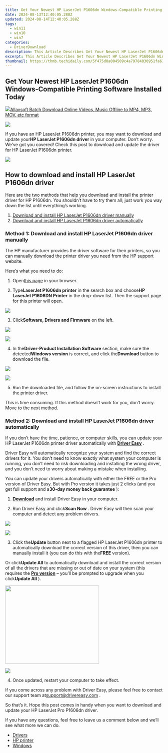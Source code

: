 ```yaml
---
title: Get Your Newest HP LaserJet P1606dn Windows-Compatible Printing Software Installed Today
date: 2024-08-13T12:40:05.288Z
updated: 2024-08-14T12:40:05.288Z
tags:
  - win11
  - win10
  - win7
categories:
  - DriverDownload
description: This Article Describes Get Your Newest HP LaserJet P1606dn Windows-Compatible Printing Software Installed Today
excerpt: This Article Describes Get Your Newest HP LaserJet P1606dn Windows-Compatible Printing Software Installed Today
thumbnail: https://thmb.techidaily.com/5f475d0a004509c4a79784030951fa61283b4484815daf27a43d6a0afc55a2c8.jpg
---
```


## Get Your Newest HP LaserJet P1606dn Windows-Compatible Printing Software Installed Today

<!-- affiliate ads begin -->
<a href="https://secure.2checkout.com/order/checkout.php?PRODS=4631056&QTY=1&AFFILIATE=108875&CART=1"><img src="https://secure.avangate.com/images/merchant/997e65474a248252883b485717f7d098/products/buy-windows.png" border="0">Allavsoft Batch Download Online Videos, Music Offline to MP4, MP3, MOV, etc format </a>
<!-- affiliate ads end -->
![](https://images.drivereasy.com/wp-content/uploads/2019/05/image-920.png)

 If you have an HP LaserJet P1606dn printer, you may want to download and update your**HP LaserJet P1606dn driver** in your computer. Don’t worry. We’ve got you covered! Check this post to download and update the driver for HP LaserJet P1606dn printer.

<!-- affiliate ads begin -->
<a href="https://secure.2checkout.com/order/checkout.php?PRODS=2201613&QTY=1&AFFILIATE=108875&CART=1"><img src="https://www.macdvdripperpro.com/images/devices-3.png" border="0"></a>
<!-- affiliate ads end -->
## How to download and install HP LaserJet P1606dn driver

 Here are the two methods that help you download and install the printer driver for HP P1606dn. You shouldn’t have to try them all; just work you way down the list until everything’s working.

1. [Download and install HP LaserJet P1606dn driver manually](https://tools.techidaily.com/drivereasy/download/)
2. [Download and install HP LaserJet P1606dn driver automatically](https://tools.techidaily.com/drivereasy/download/)

### Method 1: Download and install HP LaserJet P1606dn driver manually

 The HP manufacturer provides the driver software for their printers, so you can manually download the printer driver you need from the HP support website.

Here’s what you need to do:

 1) Open[this page](https://support.hp.com/) in your browser.

 2) Type**LaserJet P1606dn printer** in the search box and choose**HP LaserJet P1606DN Printer** in the drop-down list. Then the support page for this printer will open.

![](https://images.drivereasy.com/wp-content/uploads/2019/05/image-921.png)

 3) Click**Software, Drivers and Firmware** on the left.

<!-- affiliate ads begin -->
<a href="https://estore.winxdvd.com/order/checkout.php?PRODS=4081991&QTY=1&AFFILIATE=108875&CART=1"><img src="https://www.winxdvd.com/affiliate/new-banner/wt-500x500.jpg" border="0"></a>
<!-- affiliate ads end -->
![](https://images.drivereasy.com/wp-content/uploads/2019/05/image-922.png)

 4) In the**Driver-Product Installation Software** section, make sure the detected**Windows version** is correct, and click the**Download** button to download the file.

<!-- affiliate ads begin -->
<a href="https://shop.copernic.com/order/checkout.php?PRODS=41033101&QTY=1&AFFILIATE=108875&CART=1"><img src="https://secure.2checkout.com/images/merchant/8d30aa96e72440759f74bd2306c1fa3d/Copernic-2023-Affiliate-728x90-Elite.png" border="0"></a>
<!-- affiliate ads end -->
![](https://images.drivereasy.com/wp-content/uploads/2019/05/image-923.png)

 5) Run the downloaded file, and follow the on-screen instructions to install the printer driver.

 This is time consuming. If this method doesn’t work for you, don’t worry. Move to the next method.

### Method 2: Download and install HP LaserJet P1606dn driver automatically

 If you don’t have the time, patience, or computer skills, you can update your HP LaserJet P1606dn printer driver automatically with **[Driver Easy](https://tools.techidaily.com/drivereasy/download/)**  .

 Driver Easy will automatically recognize your system and find the correct drivers for it. You don’t need to know exactly what system your computer is running, you don’t need to risk downloading and installing the wrong driver, and you don’t need to worry about making a mistake when installing.

 You can update your drivers automatically with either the FREE or the Pro version of Driver Easy. But with Pro version it takes just 2 clicks (and you get full support and a**30-day money back guarantee** ):

 1) **[Download](https://tools.techidaily.com/drivereasy/download/)**  and install Driver Easy in your computer.

 2) Run Driver Easy and click**Scan Now** . Driver Easy will then scan your computer and detect any problem drivers.

<!-- affiliate ads begin -->
<a href="https://shop.systoolsgroup.com/affiliate.php?ACCOUNT=SYSTOOBY&AFFILIATE=108875&PATH=https%3A%2F%2Fwww.systoolsgroup.com%3FAFFILIATE%3D108875%26RESOURCE%3DSysTools%2BSQL%2BRecovery"><img src="https://www.systoolsgroup.com/box/sql-recovery.png" border="0"></a>
<!-- affiliate ads end -->
![](https://images.drivereasy.com/wp-content/uploads/2019/05/image-924.png)

 3) Click the**Update** button next to a flagged HP LaserJet P1606dn printer to automatically download the correct version of this driver, then you can manually install it (you can do this with the**FREE** version).

 Or click**Update All** to automatically download and install the correct version of all the drivers that are missing or out of date on your system (this requires the **[Pro version](https://tools.techidaily.com/drivereasy/download/)**  – you’ll be prompted to upgrade when you click**Update All** ).

<!-- affiliate ads begin -->
<a href="https://godlikehost.sjv.io/c/5597632/1920047/21774" target="_top" id="1920047"><img src="//a.impactradius-go.com/display-ad/21774-1920047" border="0" alt="" width="300" height="250"/></a><img height="0" width="0" src="https://imp.pxf.io/i/5597632/1920047/21774" style="position:absolute;visibility:hidden;" border="0" />
<!-- affiliate ads end -->
![](https://images.drivereasy.com/wp-content/uploads/2019/05/image-925.png)

4) Once updated, restart your computer to take effect.

 If you come across any problem with Driver Easy, please feel free to contact our support team at[support@drivereasy.com](https://tools.techidaily.com/drivereasy/download/) .

 So that’s it. Hope this post comes in handy when you want to download and update your HP LaserJet Pro P1606dn driver.

 If you have any questions, feel free to leave us a comment below and we’ll see what more we can do.

* [Drivers](https://tools.techidaily.com/drivereasy/download/)
* [HP printer](https://tools.techidaily.com/drivereasy/download/)
* [Windows](https://tools.techidaily.com/drivereasy/download/)

<ins class="adsbygoogle"
     style="display:block"
     data-ad-format="autorelaxed"
     data-ad-client="ca-pub-7571918770474297"
     data-ad-slot="1223367746"></ins>



<ins class="adsbygoogle"
     style="display:block"
     data-ad-client="ca-pub-7571918770474297"
     data-ad-slot="8358498916"
     data-ad-format="auto"
     data-full-width-responsive="true"></ins>


